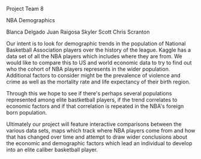 Project Team 8

NBA Demographics

Blanca Delgado
Juan Raigosa
Skyler Scott
Chris Scranton

Our intent is to look for demographic trends in the population of National Basketball Association players over the history of the league.  Kaggle has a data set of all the NBA players which includes where they are from.  We would like to compare this to US and world economic data to try to find out who the cohort of NBA players represents in the wider population.  Additional factors to consider might be the prevalence of violence and crime as well as the mortality rate and life expectancy of their birth region.  

Through this we hope to see if there's perhaps several populations represented among elite bastketball players, if the trend correlates to economic factors and if that correlation is repeated in the NBA's foreign born population.

Ultimately our project will feature interactive comparisons between the various data sets, maps which track where NBA players come from and how that has changed over time and attempt to draw wider conclusions about the economic and demographic factors which lead an individual to develop into an elite caliber basketball player.

